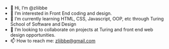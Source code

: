 - 👋 Hi, I’m @zliibbe
- 👀 I’m interested in Front End coding and design. 
- 🌱 I’m currently learning HTML, CSS, Javascript, OOP, etc through Turing School of Software and Design
- 💞️ I’m looking to collaborate on projects at Turing and front end web design opportunities.
- 📫 How to reach me: zliibbe@gmail.com

<!---
zliibbe/zliibbe is a ✨ special ✨ repository because its `README.md` (this file) appears on your GitHub profile.
You can click the Preview link to take a look at your changes.
--->
